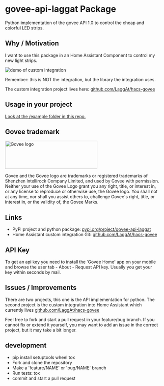 # govee-api-laggat Package

Python implementation of the govee API 1.0 to control the cheap and colorful LED strips.

## Why / Motivation

I want to use this package in an Home Assistant Component to control my new light strips.

![demo of custom integration](doc/media/demo_20200920.gif)

Remember: this is NOT the integration, but the library the integration uses.

The custom integration project lives here: [github.com/LaggAt/hacs-govee](https://github.com/LaggAt/hacs-govee)

## Usage in your project

[Look at the /example folder in this repo.](https://github.com/LaggAt/python-govee-api/tree/master/example)

## Govee trademark

<img src="doc/media/govee_logo_orig.jpg" alt="Govee logo" width="300" height="91">

Govee and the Govee logo are trademarks or registered trademarks of Shenzhen Intellirock Company Limited, and used by Govee with permission. Neither your use of the Govee Logo grant you any right, title, or interest in, or any license to reproduce or otherwise use, the Govee logo. You shall not at any time, nor shall you assist others to, challenge Govee's right, title, or interest in, or the validity of, the Govee Marks.

## Links

- PyPi project and python package: [pypi.org/project/govee-api-laggat](https://pypi.org/project/govee-api-laggat/)
- Home Assistant custom integration Git: [github.com/LaggAt/hacs-govee](https://github.com/LaggAt/hacs-govee)

## API Key

To get an api key you need to install the 'Govee Home' app on your mobile and browse the user tab - About - Request API key. Usually you get your key within seconds by mail.

## Issues / Improvements

There are two projects, this one is the API implementation for python. 
The second project is the custom integration into Home Assistant which currently lives [github.com/LaggAt/hacs-govee](https://github.com/LaggAt/hacs-govee)

Feel free to fork and start a pull request in your feature/bug branch. 
If you cannot fix or extend it yourself, you may want to add an issue in the correct project, but it may take a bit longer.

## development

* pip install setuptools wheel tox
* Fork and clone the repository
* Make a 'feature/NAME' or 'bug/NAME' branch
* Run tests: tox
* commit and start a pull request
